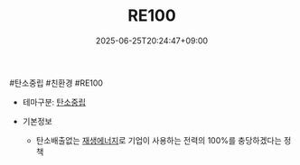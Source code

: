﻿---
title: "RE100"
date: 2025-06-25T20:24:47+09:00
lastmod: 2025-06-25T20:24:47+09:00
type: docs
sidebar:
  open: true
weight: 4
---
<div style="display:none">
  <meta property="article:published_time" content="2025-06-25T11:24:47Z" />
  <meta property="article:modified_time" content="2025-06-25T11:24:47Z" />
</div>
#탄소중립 #친환경 #RE100 

- 테마구분:  [탄소중립](/industry-study/탄소중립/)

- 기본정보
	- 탄소배출없는 [재생에너지](/industry-study/재생에너지/)로 기업이 사용하는 전력의 100%를 충당하겠다는 정책
